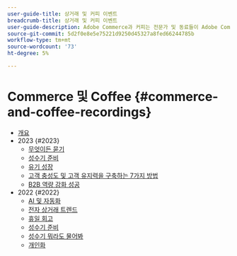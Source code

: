 ```yaml
---
user-guide-title: 상거래 및 커피 이벤트
breadcrumb-title: 상거래 및 커피 이벤트
user-guide-description: Adobe Commerce과 커피는 전문가 및 동료들이 Adobe Commerce 사용 방법에 대한 생각과 아이디어를 공유한 영상 라이브러리다.
source-git-commit: 5d2f0e8e5e75221d9250d45327a8fed66244785b
workflow-type: tm+mt
source-wordcount: '73'
ht-degree: 5%

---
```



# Commerce 및 Coffee {#commerce-and-coffee-recordings}

+ [개요](overview.md)
+ 2023 {#2023}
   + [무엇이든 묻기](2023/ask-me-anything.md)
   + [성수기 준비](2023/peak-season-prep.md)
   + [유기 성장](2023/organic-growth.md)
   + [고객 충성도 및 고객 유지력을 구축하는 7가지 방법](2023/loyalty-retention.md)
   + [B2B 역량 강화 성공](2023/b2b.md)
+ 2022 {#2022}
   + [AI 및 자동화](2022/ai-and-automation.md)
   + [전자 상거래 트렌드](2022/ecommerce-trends.md)
   + [휴일 회고](2022/holiday.md)
   + [성수기 준비](2022/peak-season-prep.md)
   + [성수기 뭐라도 물어봐](2022/peak-season-ask-anything.md)
   + [개인화](2022/personalization.md)

<!--+ Commerce Events {#commerce-events}
  + [Overview](commerce-events/overview.md)
  + 2022 {#2022}
    + [Top Tips and Tricks for Adobe Campaign Standard](customer-journeys/2022/tips-and-tricks.md)
    + [Develop and customize data models in Adobe [!DNL Campaign Classic]](customer-journeys/2022/data-models.md)

+ Data and insights {#commerce-release-updates}
  + [Overview](commerce-release-updates/overview.md)
  + 2022 {#2022}
    + [Innovations and trends](data-and-insights/2022/innovations.md)
    + [Sensei and Analysis Workspace](data-and-insights/2022/sensei.md)
    + [Personalize and automate with Adobe Target](data-and-insights/2022/personalize.md)
    + [Analytics and Target applications for Mobile and Apps](data-and-insights/2022/mobile-and-apps.md)
    + [Cross Device Analytics and Customer Journey Analytics](data-and-insights/2022/cross-device-analytics.md) -->